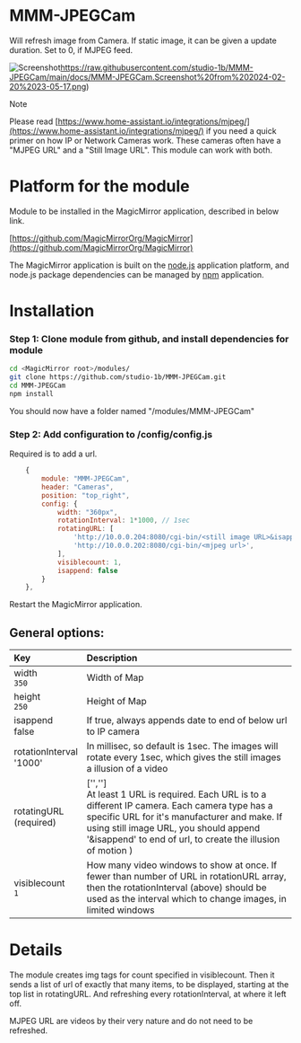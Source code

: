# MMM-JPEGCam
Will refresh image from Camera.  If static image, it can be given a update duration.  Set to 0, if MJPEG feed.

![Screenshot](https://raw.githubusercontent.com/studio-1b/MMM-JPEGCam/main/docs/MMM-JPEGCam.Screenshot%20from%202024-02-20%2023-05-17.png)https://raw.githubusercontent.com/studio-1b/MMM-JPEGCam/main/docs/MMM-JPEGCam.Screenshot%20from%202024-02-20%2023-05-17.png)

> [!NOTE]
> Please read [https://www.home-assistant.io/integrations/mjpeg/](https://www.home-assistant.io/integrations/mjpeg/) if you need a quick primer on how IP or Network Cameras work.
> These cameras often have a "MJPEG URL" and a "Still Image URL".  This module can work with both.


# Platform for the module

Module to be installed in the MagicMirror application, described in below link.

[https://github.com/MagicMirrorOrg/MagicMirror](https://github.com/MagicMirrorOrg/MagicMirror)

The MagicMirror application is built on the [node.js](https://nodejs.org/en) application platform, and node.js package dependencies can be managed by [npm](https://www.npmjs.com/) application.

# Installation

### Step 1: Clone module from github, and install dependencies for module

```bash
cd <MagicMirror root>/modules/
git clone https://github.com/studio-1b/MMM-JPEGCam.git
cd MMM-JPEGCam
npm install
```

You should now have a folder named "<MagicMirror root>/modules/MMM-JPEGCam"

### Step 2: Add configuration to <MagicMirror root>/config/config.js

Required is to add a url.
```js
    {
        module: "MMM-JPEGCam",
        header: "Cameras",
        position: "top_right",
        config: {
            width: "360px",
            rotationInterval: 1*1000, // 1sec
            rotatingURL: [
                'http://10.0.0.204:8080/cgi-bin/<still image URL>&isappend',
                'http://10.0.0.202:8080/cgi-bin/<mjpeg url>',
            ],
            visiblecount: 1,
            isappend: false
        }
    },
```

Restart the MagicMirror application.

## General options: 

| Key | Description |
| :-- | :-- |
| width <br> `350` | Width of Map |
| height <br> `250` | Height of Map |
| isappend <br> false | If true, always appends date to end of below url to IP camera |
| rotationInterval <br> '1000' | In millisec, so default is 1sec.  The images will rotate every 1sec, which gives the still images a illusion of a video  |
| rotatingURL <br> (required) | ['***<URL1>***','***<URL2>***'] <br> At least 1 URL is required.  Each URL is to a different IP camera.  Each camera type has a specific URL for it's manufacturer and make.  If using still image URL, you should append '&isappend' to end of url, to create the illusion of motion )  |
| visiblecount <br> `1` | How many video windows to show at once.  If fewer than number of URL in rotationURL array, then the rotationInterval (above) should be used as the interval which to change images, in limited windows |

# Details

The module creates img tags for count specified in visiblecount.  Then it sends a list of url of exactly that many items, to be displayed, starting at the top list in rotatingURL.  And refreshing every rotationInterval, at where it left off.

MJPEG URL are videos by their very nature and do not need to be refreshed.



